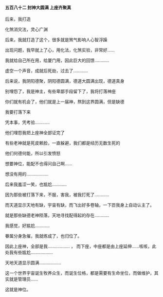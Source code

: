 #### 五百八十二 封神大圆满 上座齐聚真


后来，我打造

化煞消灾法，灵心广渊

后来，我就打造了这个，很多就是煞气影响人心智浮躁

出现问题，我早就上了心，用化法，化煞实验，非常好……

我就给自己所在用，给厦门用，因此巨大的回馈…………

虚空一个声音，成就后死劫，过去了…………


后来说，我阴阳德聚，阴阳德圆满，德道大圆满出现，德道真身


别埋怨了，我是神主，有些卑鄙手段留下了，我将打落神座

你们就有机会了，他们就是上一届神，熬到这界圆满，但是缺德

我要打落下来

凭本事，凭考验…………

他们埋怨我把上座神全部证完了

有些老神就是死皮赖脸，一直躲避，我们都是经历无数生死的

他们何德何能，所以引发愤怒

想要神位，能配不也得问自己啊……

想没有用的………………


后来我羞涩一笑，也尴尬…………

因为那些被打落下来，不服，害我，被我打死了…………

而天道显示天地有缺，宇宙有缺，而飞出好多卷轴，一下匝我身上自动认主了。

就是那些缺德老神陨落，天地寻找配得起的存在…………

我感觉，好尴尬…………


眷属分身急催，我就练成了，也归位了。

因此上座神，全部是我………………
，
而下座，中座都是由上座延伸……咳咳，此处我有些尴尬………………


天地天道显示圆满………………

这一个世界宇宙诞生牧养众生，而诞生位格，都是需要有生命坐位，而做维护，其实就是管理员……

这就是神位。